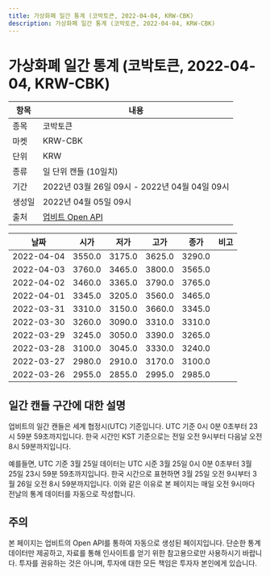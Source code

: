 ```yaml
---
title: 가상화폐 일간 통계 (코박토큰, 2022-04-04, KRW-CBK)
description: 가상화폐 일간 통계 (코박토큰, 2022-04-04, KRW-CBK)
---
```



가상화폐 일간 통계 (코박토큰, 2022-04-04, KRW-CBK)
===

|항목|내용|
|--|--|
|종목|코박토큰|
|마켓|KRW-CBK|
|단위|KRW|
|종류|일 단위 캔들 (10일치)|
|기간|2022년 03월 26일 09시 - 2022년 04월 04일 09시|
|생성일|2022년 04월 05일 09시|
|출처|[업비트 Open API](https://docs.upbit.com)|


|날짜|시가|저가|고가|종가|비고|
|--|--|--|--|--|--|
|2022-04-04|3550.0|3175.0|3625.0|3290.0|    |
|2022-04-03|3760.0|3465.0|3800.0|3565.0|    |
|2022-04-02|3460.0|3365.0|3790.0|3765.0|    |
|2022-04-01|3345.0|3205.0|3560.0|3465.0|    |
|2022-03-31|3310.0|3150.0|3660.0|3345.0|    |
|2022-03-30|3260.0|3090.0|3310.0|3310.0|    |
|2022-03-29|3245.0|3050.0|3390.0|3265.0|    |
|2022-03-28|3100.0|3045.0|3330.0|3240.0|    |
|2022-03-27|2980.0|2910.0|3170.0|3100.0|    |
|2022-03-26|2955.0|2855.0|2995.0|2985.0|    |


일간 캔들 구간에 대한 설명
---


업비트의 일간 캔들은 세계 협정시(UTC) 기준입니다. 
UTC 기준 0시 0분 0초부터 23시 59분 59초까지입니다. 
한국 시간인 KST 기준으로는 전일 오전 9시부터 다음날 오전 8시 59분까지입니다. 


예를들면, UTC 기준 3월 25일 데이터는 UTC 시준 3월 25일 0시 0분 0초부터 3월 25일 23시 59분 59초까지입니다. 
한국 시간으로 표현하면 3월 25일 오전 9시부터 3월 26일 오전 8시 59분까지입니다. 
이와 같은 이유로 본 페이지는 매일 오전 9시마다 전날의 통계 데이터를 자동으로 작성합니다. 


주의
---


본 페이지는 업비트의 Open API를 통하여 자동으로 생성된 페이지입니다. 
단순한 통계 데이터만 제공하고, 자료를 통해 인사이트를 얻기 위한 참고용으로만 사용하시기 바랍니다. 
투자를 권유하는 것은 아니며, 투자에 대한 모든 책임은 투자자 본인에게 있습니다. 
